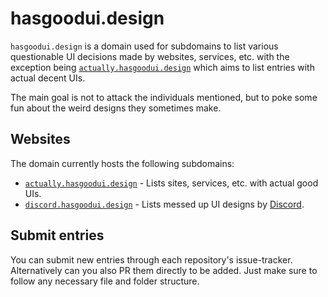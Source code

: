 # hasgoodui.design

`hasgoodui.design` is a domain used for subdomains to list various questionable UI decisions made by websites, services, etc. with the exception being [`actually.hasgoodui.design`][actually] which aims to list entries with actual decent UIs.

The main goal is not to attack the individuals mentioned, but to poke some fun about the weird designs they sometimes make.

## Websites

The domain currently hosts the following subdomains:

- [`actually.hasgoodui.design`][actually] - Lists sites, services, etc. with actual good UIs.
- [`discord.hasgoodui.design`][discord] - Lists messed up UI designs by [Discord][discord-website].

[actually]: https://actually.hasgoodui.design
[discord]: https://discord.hasgoodui.design
[discord-website]: https://discord.com

## Submit entries

You can submit new entries through each repository's issue-tracker. Alternatively can you also PR them directly to be added. Just make sure to follow any necessary file and folder structure.
